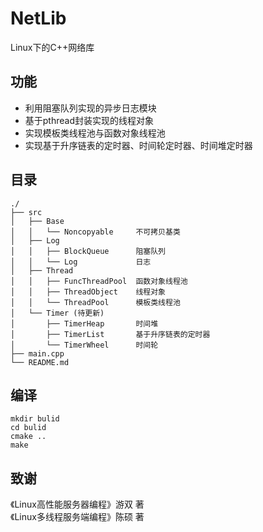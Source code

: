 # NetLib
Linux下的C++网络库

## 功能
* 利用阻塞队列实现的异步日志模块
* 基于pthread封装实现的线程对象
* 实现模板类线程池与函数对象线程池
* 实现基于升序链表的定时器、时间轮定时器、时间堆定时器

## 目录
```
./
├── src
│   ├── Base
│   │   └── Noncopyable     不可拷贝基类
│   ├── Log
│   │   ├── BlockQueue      阻塞队列
│   │   └── Log             日志
│   ├── Thread
│   │   ├── FuncThreadPool  函数对象线程池
│   │   ├── ThreadObject    线程对象
│   │   └── ThreadPool      模板类线程池
│   └── Timer (待更新)
│       ├── TimerHeap       时间堆
│       ├── TimerList       基于升序链表的定时器
│       └── TimerWheel      时间轮
├── main.cpp
└── README.md
```

## 编译
```shell script
mkdir bulid
cd bulid
cmake ..
make
```

## 致谢
《Linux高性能服务器编程》游双 著  
《Linux多线程服务端编程》陈硕 著
